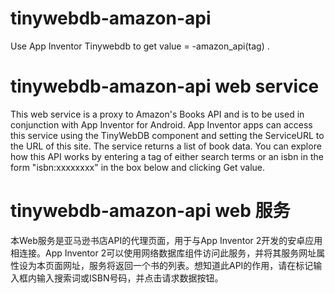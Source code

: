 # tinywebdb-amazon-api
Use App Inventor Tinywebdb to get value = -amazon_api(tag) .

# tinywebdb-amazon-api web service

This web service is a proxy to Amazon's Books API and is to be used in conjunction with App Inventor for Android. App Inventor apps can access this service using the TinyWebDB component and setting the ServiceURL to the URL of this site. The service returns a list of book data. You can explore how this API works by entering a tag of either search terms or an isbn in the form "isbn:xxxxxxxx" in the box below and clicking Get value.

# tinywebdb-amazon-api web 服务

本Web服务是亚马逊书店API的代理页面，用于与App Inventor 2开发的安卓应用相连接。App Inventor 2可以使用网络数据库组件访问此服务，并将其服务网址属性设为本页面网址，服务将返回一个书的列表。想知道此API的作用，请在标记输入框内输入搜索词或ISBN号码，并点击请求数据按钮。

